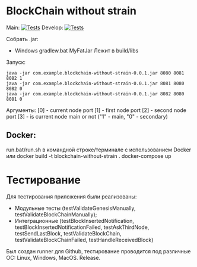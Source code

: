 # BlockChain without strain

Main:
[![Tests](https://github.com/Morphylix/blockchain-without-strain/actions/workflows/gradle-tests.yml/badge.svg?branch=main)](https://github.com/Morphylix/blockchain-without-strain/actions/workflows/gradle-tests.yml)
Develop:
[![Tests](https://github.com/Morphylix/blockchain-without-strain/actions/workflows/gradle-tests.yml/badge.svg?branch=dev)](https://github.com/Morphylix/blockchain-without-strain/actions/workflows/gradle-tests.yml)

Собрать .jar:
- Windows gradlew.bat MyFatJar
Лежит в build/libs

Запуск:
```
java -jar com.example.blockchain-without-strain-0.0.1.jar 8080 8081 8082 1
java -jar com.example.blockchain-without-strain-0.0.1.jar 8081 8080 8082 0
java -jar com.example.blockchain-without-strain-0.0.1.jar 8082 8080 8081 0
```
Аргументы:
[0] - current node port
[1] - first node port
[2] - second node port
[3] - is current node main or not ("1" - main, "0" - secondary)

## Docker:

run.bat/run.sh в командной строке/терминале с использованием Docker
или 
docker build -t blockchain-without-strain .
docker-compose up

# Тестирование

Для тестирования приложения были реализованы:

- Модульные тесты (testValidateGenesisManually, testValidateBlockChainManually);
- Интеграционные (testBlockInsertedNotification, testBlockInsertedNotificationFailed, testAskThirdNode, testSendLastBlock, testValidateBlockChain, testValidateBlockChainFailed, testHandleReceivedBlock)

Был создан runner для Github, тестирование проводится под различные ОС: Linux, Windows, MacOS. Release.
